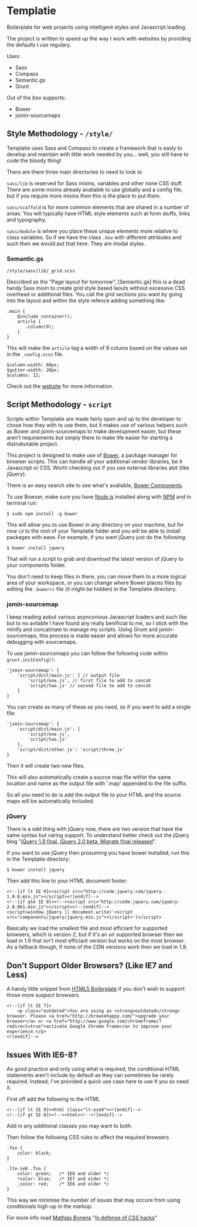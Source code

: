 Templatie
===============================================================================

Boilerplate for web projects using intelligent styles and Javascript loading.

The project is written to speed up the way I work with websites by providing
the defaults I use regulary.

Uses:
 - Sass
 - Compass
 - Semantic.gs
 - Grunt

Out of the box supports:
 - Bower
 - jsmin-sourcemaps



Style Methodology - `/style/`
-------------------------------------------------------------------------------

Templatie uses Sass and Compass to create a framework that is easly to develop
and maintain with little work needed by you... well, you still have to code the
bloody thing!

There are there three main directories to need to look to

`sass/lib` is reserved for Sass mixins, variables and other none CSS stuff.
There are some mixins already avaliable to use globally and a config file, but
if you require more mixins then this is the place to put them. 

`sass/scaffold` is for more common elements that are shared in a number of 
areas. You will typically have HTML style elements such at form stuffs, links
and typography.

`sass/module` is where you place these unique elements more relative to class
variables. So if we have the class `.box` with different attributes and such
then we would put that here. They are modal styles.


### Semantic.gs

`/style/sass/lib/_grid.scss`

Described as the "Page layout for tomorrow", [Semantic.gs] this is a dead handy
Sass mixin to create grid style based laouts without excessive CSS overhead or 
additional files. You call the grid sections you want by going into the layout 
and within the style refence adding something like:

    .main {
        @include container();
        article {
           .column(9);
        }
    }

This will make the `article` tag a width of 9 colums based on the values set in
the `_config.scss` file.

    $column-width: 60px;
    $gutter-width: 20px;
    $columns: 12;

Check out the [website](http://semantic.gs/) for more information.



Script Methodology - `script`
-------------------------------------------------------------------------------

Scripts within Templatie are made fairly open and up to the developer to chose
how they with to use them, but it makes use of various helpers such as Bower
and jsmin-sourcemaps to make development easier, but these aren't requirements
but simply there to make life easier for starting a distrubutable project.

This project is designed to make use of [Bower], a package manager for browser
scripts. This can handle all your additional vendor libraries, be it Javascript
or CSS. Worth checking out if you use external libraries alot (like jQuery).

There is an easy search site to see what's avaliable, [Bower Components].

To use Bowser, make sure you have [Node.js] installed along with [NPM] and in
terminal run:

    $ sudo npm install -g bower

This will allow you to use Bower in any directory on your machine, but for now
`cd` to the root of your Templatie folder and you will be able to install
packages with ease. For example, if you want jQuery just do the following:

    $ bower install jquery

That will run a script to grab and download the latest version of jQuery to
your components folder.

You don't need to keep files in there, you can move them to a more logical area
of your workspace, or you can change where Bower places files by editing the
`.bowerrc` file (it might be hidden) in the Templatie directory.


### jsmin-sourcemap

I keep reading aobut various asynconious Javascript loaders and such like but 
to no avliable I have found any really benificial to me, so I stick with the
minify and concatinate to manage my scripts. Using Grunt and jsmin-sourcemaps,
this process is made easier and allows for more accurate debugging with
sourcemaps.

To use jsmin-sourcemaps you can follow the following code within 
`grunt.initConfig()`:

    'jsmin-sourcemap': {
        'script/dist/main.js': [ // output file 
            'script/one.js', // first file to add to concat
            'script/two.js' // second file to add to concat
        ]
    }

You can create as many of these as you need, so if you want to add a single
file:

    'jsmin-sourcemap': {
        'script/dist/main.js': [
            'script/one.js', 
            'script/two.js'
        ],
        'script/dist/other.js': 'script/three.js'
    }

Then it will create two new files.

This will also automatically create a source map file within the same location
and name as the output file with '.map' appended to the file suffix.

So all you need to do is add the output file to your HTML and the source maps
will be automatically included.


### jQuery

There is a odd thing with jQuery now, there are two version that have the same
syntax but varing support. To understand better check out the jQuery blog
"[jQuery 1.9 final, jQuery 2.0 beta, Migrate final released]". 

If you want to use jQuery then prosuming you have bower installed, run this in
the Templatie directory:

    $ bower install jquery

Then add this line to your HTML document footer:

    <!--[if lt IE 9]><script src="http://code.jquery.com/jquery-1.9.0.min.js"></script><![endif]-->
    <!--[if gte IE 9]><!--><script src="http://code.jquery.com/jquery-2.0.0b1.min.js"></script><!--[endif]-->
    <script>window.jQuery || document.write('<script src="components/jquery/jquery.min.js"><\/script>')</script>

Basically we load the smallest file and most efficiant for supported browsers,
which is version 2, but if it's an un supported browser then we load in 1.9
that isn't most efficiant version but works on the most browser. As a fallback
though, if none of the CDN versions work then we load in 1.9.



Don't Support Older Browsers? (Like IE7 and Less)
-------------------------------------------------------------------------------

A handy little snippet from [HTML5 Boilerplate] if you don't wish to support 
those more suspect browsers.

    <!--[if lt IE 7]>
        <p class="outdated">You are using an <strong>outdated</strong> browser. Please <a href="http://browsehappy.com/">upgrade your browser</a> or <a href="http://www.google.com/chromeframe/?redirect=true">activate Google Chrome Frame</a> to improve your experience.</p>
    <![endif]-->



Issues With IE6-8?
-------------------------------------------------------------------------------

As good practice and only using what is required, the conditional HTML
statements aren't include by default as they can sometimes be rarely required.
Instead, I've provided a quick use case here to use if you so need it.

First off add the following to the HTML

    <!--[if lt IE 9]><html class="lt-eie8"><![endif]-->
    <!--[if gt IE 8]><!--><html><!--<![endif]-->

Add in any additional classes you may want to both.

Then follow the following CSS rules to affect the required browsers

    .foo {
        color: black;
    }

    .lte-ie8 .foo {
        color: green;   /* IE8 and older */
        *color: blue;   /* IE7 and older */
        _color: red;    /* IE6 and older */
    }

This way we minimise the number of issues that may occure from using
conditionals high-up in the markup.

For more info read [Mathias Bynens] "[In defense of CSS hacks]"



[Bower]: http://twitter.github.com/bower/
[Bower Components]: http://sindresorhus.com/bower-components/
[Node.js]: http://nodejs.org/
[NPM]: https://npmjs.org/
[Profound Grid]: http://www.profoundgrid.com/
[jQuery 1.9 final, jQuery 2.0 beta, Migrate final released]: http://blog.jquery.com/2013/01/15/jquery-1-9-final-jquery-2-0-beta-migrate-final-released/
[HTML5 Boilerplate]: http://html5boilerplate.com/
[In defense of CSS hacks]: http://mathiasbynens.be/notes/safe-css-hacks
[Mathias Bynens]: http://mathiasbynens.be/